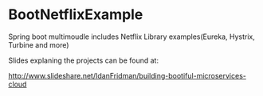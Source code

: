# BootNetflixExample
Spring boot multimoudle includes Netflix 
Library examples(Eureka, Hystrix, Turbine and more)

Slides explaning the projects can be found at: 

http://www.slideshare.net/IdanFridman/building-bootiful-microservices-cloud


